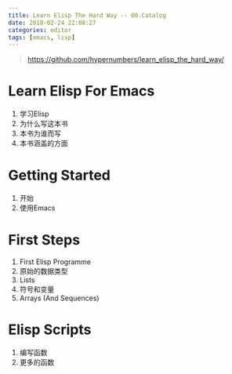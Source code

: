 ```yaml
---
title: Learn Elisp The Hard Way -- 00.Catalog
date: 2018-02-24 22:08:27
categories: editor
tags: [emacs, lisp]
---
```

> https://github.com/hypernumbers/learn_elisp_the_hard_way/

# Learn Elisp For Emacs
1. 学习Elisp
1. 为什么写这本书
1. 本书为谁而写
1. 本书涵盖的方面

# Getting Started
1. 开始
1. 使用Emacs

# First Steps
1. First Elisp Programme
1. 原始的数据类型
1. Lists
1. 符号和变量
1. Arrays (And Sequences)

# Elisp Scripts
1. 编写函数
1. 更多的函数
